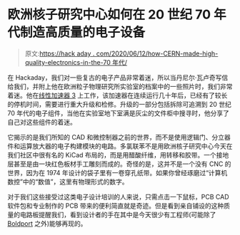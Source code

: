 # 欧洲核子研究中心如何在 20 世纪 70 年代制造高质量的电子设备

> 原文:[https://hack aday . com/2020/06/12/how-CERN-made-high-quality-electronics-in-the-70 年代/](https://hackaday.com/2020/06/12/how-cern-made-high-quality-electronics-in-the-1970s/)

在 Hackaday，我们对一些复古的电子产品非常着迷，所以当丹尼尔·瓦卢奇写信给我们，并附上他在欧洲粒子物理研究所实验室的档案中的一些照片时，我们非常着迷。他在[线性加速器 3](https://home.cern/science/accelerators/linear-accelerator-3) 上工作，该加速器在连续运行几十年后，已经有了较长的停机时间，需要进行重大升级和检修。升级的一部分包括拆除可追溯到 20 世纪 70 年代的电子组件，当他在实验室地下室满是灰尘的文件柜中搜寻时，他分享了自己对这些组件的着迷。

它揭示的是我们所知的 CAD 和微控制器之前的世界，而不是使用逻辑门、分立器件和运算放大器的电子构建模块的电路。多氯联苯不是用欧洲核子研究中心今天在我们社区中很有名的 KiCad 布局的，而是用醋酸纤维，用转移和胶带。一个接地层甚至是由一块红色板材手工雕刻而成的。奇怪的是，这并不是一个没有 CNC 的世界，因为在 1974 年设计的袋子里有一卷穿孔纸带。如果你曾经琢磨过“计算机数控”中的“数值”，这里有物理形式的数字。

对于我们这些接受过这类电子设计培训的人来说，只需点击一下鼠标，PCB CAD 软件包和专业制作的 PCB 带来的便利简直就是奇迹。但是看到亲自铺设的这种质量的电路板提醒我们，看到设计者的手在其中是今天很少有工程师(可能除了 [Boldport](https://hackaday.com/2016/03/01/boldport-tribute-to-bob-pease/) 之外)能够再现的。